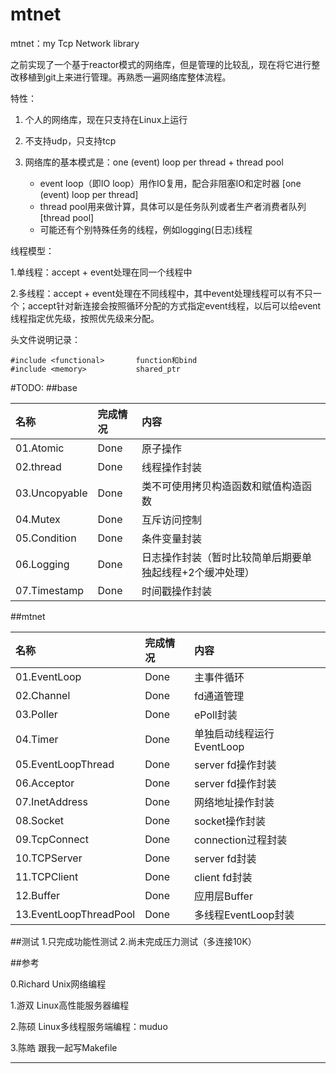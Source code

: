 # mtnet
mtnet：my Tcp Network library

之前实现了一个基于reactor模式的网络库，但是管理的比较乱，现在将它进行整改移植到git上来进行管理。再熟悉一遍网络库整体流程。

特性：

1. 个人的网络库，现在只支持在Linux上运行

2. 不支持udp，只支持tcp

3. 网络库的基本模式是：one (event) loop per thread + thread pool
   - event loop（即IO loop）用作IO复用，配合非阻塞IO和定时器 [one (event) loop per thread]
   - thread pool用来做计算，具体可以是任务队列或者生产者消费者队列 [thread pool]
   - 可能还有个别特殊任务的线程，例如logging(日志)线程

线程模型：

1.单线程：accept + event处理在同一个线程中

2.多线程：accept + event处理在不同线程中，其中event处理线程可以有不只一个；accept针对新连接会按照循环分配的方式指定event线程，以后可以给event线程指定优先级，按照优先级来分配。

头文件说明记录：

```
#include <functional>		function和bind
#include <memory>			shared_ptr
```

#TODO:
##base

|名称|完成情况|内容|
| :------ | :------ | :------|
|01.Atomic         |    Done | 原子操作 |
|02.thread         |    Done | 线程操作封装 |
|03.Uncopyable     |    Done | 类不可使用拷贝构造函数和赋值构造函数 |
|04.Mutex          |    Done | 互斥访问控制 |
|05.Condition      |    Done | 条件变量封装 |
|06.Logging        |    Done | 日志操作封装（暂时比较简单后期要单独起线程+2个缓冲处理） |
|07.Timestamp      |    Done | 时间戳操作封装 |

##mtnet

|名称|完成情况|内容|
| :------ | :------ | :------|
|01.EventLoop           |  Done   | 主事件循环 |
|02.Channel             |  Done   | fd通道管理 |
|03.Poller              |  Done   | ePoll封装 |
|04.Timer               |  Done   | 单独启动线程运行EventLoop |
|05.EventLoopThread     |  Done   | server fd操作封装 |
|06.Acceptor            |  Done   | server fd操作封装 |
|07.InetAddress         |  Done   | 网络地址操作封装 |
|08.Socket              |  Done   | socket操作封装 |
|09.TcpConnect          |  Done   | connection过程封装 |
|10.TCPServer           |  Done   | server fd封装 |
|11.TCPClient           |  Done   | client fd封装 |
|12.Buffer              |  Done   | 应用层Buffer |
|13.EventLoopThreadPool |Done | 多线程EventLoop封装 |


##测试
1.只完成功能性测试
2.尚未完成压力测试（多连接10K）

##参考

0.Richard    Unix网络编程

1.游双       Linux高性能服务器编程

2.陈硕       Linux多线程服务端编程：muduo

3.陈皓       跟我一起写Makefile













-----------


